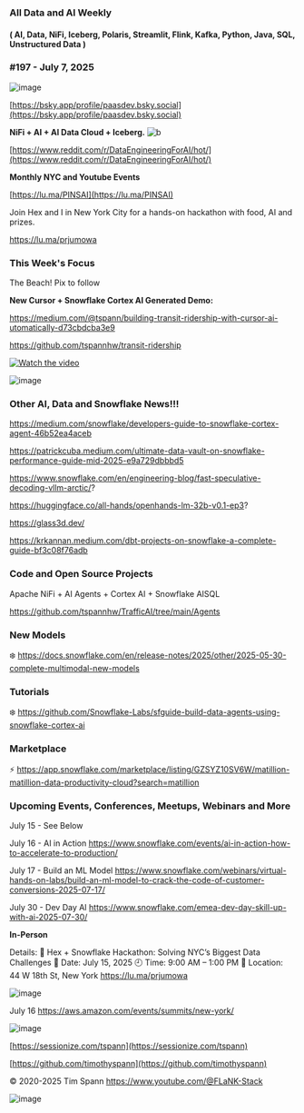 

###  All Data and AI Weekly 
#### ( AI, Data, NiFi, Iceberg, Polaris, Streamlit, Flink, Kafka, Python, Java, SQL, Unstructured Data )  
### #197 - July 7, 2025

![image](https://github.com/user-attachments/assets/91b059cf-1238-43ba-a270-c122ada21ca4)

[https://bsky.app/profile/paasdev.bsky.social](https://bsky.app/profile/paasdev.bsky.social)

**NiFi + AI + AI Data Cloud + Iceberg.**
![b](https://images.credential.net/badge/tiny/g6fomszs_1741624330730_badge.png)

[https://www.reddit.com/r/DataEngineeringForAI/hot/](https://www.reddit.com/r/DataEngineeringForAI/hot/)




**Monthly NYC and Youtube Events**

[https://lu.ma/PINSAI](https://lu.ma/PINSAI)

Join Hex and I in New York City for a hands-on hackathon with food, AI and prizes.

https://lu.ma/prjumowa


### This Week's Focus


The Beach!  Pix to follow


**New Cursor + Snowflake Cortex AI Generated Demo:**

https://medium.com/@tspann/building-transit-ridership-with-cursor-ai-utomatically-d73cbdcba3e9

https://github.com/tspannhw/transit-ridership

[![Watch the video](https://i.ytimg.com/an_webp/bnRxlj915Tk/mqdefault_6s.webp?du=3000&sqp=CPyglsMG&rs=AOn4CLBawq9YRiEuWuqu9g1P4Lp3d-iegw)](https://www.youtube.com/watch?v=bnRxlj915Tk)

![image](https://github.com/user-attachments/assets/679e8c88-2f8b-4683-92ac-9d74f92eefa5)


### Other AI, Data and Snowflake News!!!


https://medium.com/snowflake/developers-guide-to-snowflake-cortex-agent-46b52ea4aceb

https://patrickcuba.medium.com/ultimate-data-vault-on-snowflake-performance-guide-mid-2025-e9a729dbbbd5

https://www.snowflake.com/en/engineering-blog/fast-speculative-decoding-vllm-arctic/?

https://huggingface.co/all-hands/openhands-lm-32b-v0.1-ep3?

https://glass3d.dev/

https://krkannan.medium.com/dbt-projects-on-snowflake-a-complete-guide-bf3c08f76adb



### Code and Open Source Projects

Apache NiFi + AI Agents + Cortex AI + Snowflake AISQL

https://github.com/tspannhw/TrafficAI/tree/main/Agents




### New Models

❄️  https://docs.snowflake.com/en/release-notes/2025/other/2025-05-30-complete-multimodal-new-models



### Tutorials

❄️  https://github.com/Snowflake-Labs/sfguide-build-data-agents-using-snowflake-cortex-ai




### Marketplace

⚡️ https://app.snowflake.com/marketplace/listing/GZSYZ10SV6W/matillion-matillion-data-productivity-cloud?search=matillion



### Upcoming Events, Conferences, Meetups, Webinars and More

July 15 - See Below

July 16 - AI in Action
https://www.snowflake.com/events/ai-in-action-how-to-accelerate-to-production/

July 17 - Build an ML Model
https://www.snowflake.com/webinars/virtual-hands-on-labs/build-an-ml-model-to-crack-the-code-of-customer-conversions-2025-07-17/

July 30 - Dev Day AI
https://www.snowflake.com/emea-dev-day-skill-up-with-ai-2025-07-30/

**In-Person**

Details:
🔹 Hex + Snowflake Hackathon: Solving NYC’s Biggest Data Challenges
📅 Date: July 15, 2025
🕘 Time: 9:00 AM – 1:00 PM
📍 Location: 44 W 18th St, New York
https://lu.ma/prjumowa

![image](https://github.com/user-attachments/assets/4599eeef-e52a-47ff-9773-8e5a2e4ef243)


July 16
https://aws.amazon.com/events/summits/new-york/


![image](https://github.com/user-attachments/assets/485ae972-8a9b-43ec-8fbd-d87aecd88fd6)



[https://sessionize.com/tspann](https://sessionize.com/tspann)

[https://github.com/timothyspann](https://github.com/timothyspann)


&copy; 2020-2025 Tim Spann  https://www.youtube.com/@FLaNK-Stack




![image](https://github.com/user-attachments/assets/86606b5d-ce9a-4092-9eeb-eced91c6a093)
